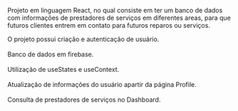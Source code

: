 Projeto em linguagem React, no qual consiste em ter um banco de dados com informações de prestadores de serviços em diferentes areas, para que futuros clientes entrem em contato para futuros reparos ou serviços.

O projeto possui criação e autenticação de usuário.</br></br>
Banco de dados em firebase.</br></br>
Utilização de useStates e useContext.</br></br>
Atualização de informações do usuário apartir da página Profile.</br></br>
Consulta de prestadores de serviços no Dashboard.